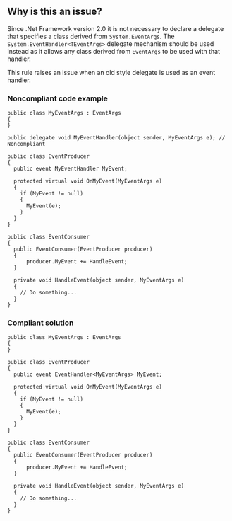## Why is this an issue?

Since .Net Framework version 2.0 it is not necessary to declare a delegate that specifies a class derived from `System.EventArgs`. The
`System.EventHandler<TEventArgs>` delegate mechanism should be used instead as it allows any class derived from
`EventArgs` to be used with that handler.

This rule raises an issue when an old style delegate is used as an event handler.

### Noncompliant code example

    public class MyEventArgs : EventArgs
    {
    }
    
    public delegate void MyEventHandler(object sender, MyEventArgs e); // Noncompliant
    
    public class EventProducer
    {
      public event MyEventHandler MyEvent;
    
      protected virtual void OnMyEvent(MyEventArgs e)
      {
        if (MyEvent != null)
        {
          MyEvent(e);
        }
      }
    }
    
    public class EventConsumer
    {
      public EventConsumer(EventProducer producer)
      {
          producer.MyEvent += HandleEvent;
      }
    
      private void HandleEvent(object sender, MyEventArgs e)
      {
        // Do something...
      }
    }

### Compliant solution

    public class MyEventArgs : EventArgs
    {
    }
    
    public class EventProducer
    {
      public event EventHandler<MyEventArgs> MyEvent;
    
      protected virtual void OnMyEvent(MyEventArgs e)
      {
        if (MyEvent != null)
        {
          MyEvent(e);
        }
      }
    }
    
    public class EventConsumer
    {
      public EventConsumer(EventProducer producer)
      {
          producer.MyEvent += HandleEvent;
      }
    
      private void HandleEvent(object sender, MyEventArgs e)
      {
        // Do something...
      }
    }